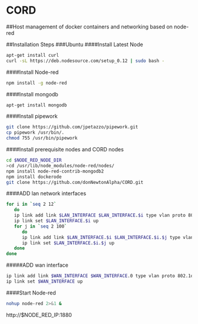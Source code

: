# CORD
##Host management of docker containers and networking based on node-red 

##Installation Steps
###Ubuntu
####Install Latest Node
```bash
apt-get install curl
curl -sL https://deb.nodesource.com/setup_0.12 | sudo bash -
```
####Install Node-red
```bash
npm install -g node-red
```
####Install mongodb
```bash
apt-get install mongodb
```
####Install pipework
```bash
git clone https://github.com/jpetazzo/pipework.git
cp pipework /usr/bin/.
chmod 755 /usr/bin/pipework
```

####Install prerequisite nodes and CORD nodes
```bash
cd $NODE_RED_NODE_DIR
>cd /usr/lib/node_modules/node-red/nodes/
npm install node-red-contrib-mongodb2
npm install dockerode
git clone https://github.com/donNewtonAlpha/CORD.git
```
####ADD lan network interfaces
```bash
for i in `seq 2 12`
   do 
   ip link add link $LAN_INTERFACE $LAN_INTERFACE.$i type vlan proto 802.1ad id $i
   ip link set $LAN_INTERFACE.$i up
   for j in `seq 2 100`
      do 
      ip link add link $LAN_INTERFACE.$i $LAN_INTERFACE.$i.$j type vlan proto 802.1q id $j
      ip link set $LAN_INTERFACE.$i.$j up
   done
done
```

#####ADD wan interface
```bash 
ip link add link $WAN_INTERFACE $WAN_INTERFACE.0 type vlan proto 802.1q id 0
ip link set $WAN_INTERFACE up
```

####Start Node-red
```bash
nohup node-red 2>&1 &
```

http://$NODE_RED_IP:1880

